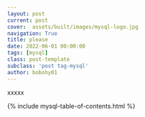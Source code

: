 ```yaml
---
layout: post
current: post
cover:  assets/built/images/mysql-logo.jpg
navigation: True
title: please
date: 2022-06-01 00:00:00
tags: [mysql]
class: post-template
subclass: 'post tag-mysql'
author: bobohy01
---
```

xxxxx

{% include mysql-table-of-contents.html %}